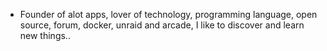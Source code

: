 - Founder of alot apps, lover of technology, programming language, open source, forum, docker, unraid and arcade, I like to discover and learn new things..
  <br>





































































































































































































































































































































































